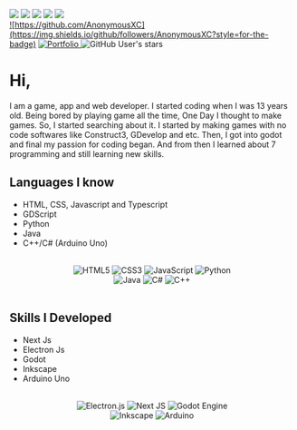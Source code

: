 ![](http://github-profile-summary-cards.vercel.app/api/cards/profile-details?username=AnonymousXC&theme=tokyonight)
![](http://github-profile-summary-cards.vercel.app/api/cards/stats?username=AnonymousXC&theme=tokyonight)
![](http://github-profile-summary-cards.vercel.app/api/cards/repos-per-language?username=AnonymousXC&theme=tokyonight) 
![](http://github-profile-summary-cards.vercel.app/api/cards/most-commit-language?username=AnonymousXC&theme=tokyonight)
![](http://github-profile-summary-cards.vercel.app/api/cards/productive-time?username=AnonymousXC&theme=tokyonight&utcOffset=8) \
<a markdown="1" href="https://github.com/AnonymousXC">
  ![https://github.com/AnonymousXC](https://img.shields.io/github/followers/AnonymousXC?style=for-the-badge)
</a>
<a markdown="1" href="https://anonymousxc.github.io/ItsMeOnly/">
  ![Portfolio](https://img.shields.io/badge/Portfolio-%23000000.svg?style=for-the-badge&logo=firefox&logoColor=#FF7139)
</a>
![GitHub User's stars](https://img.shields.io/github/stars/AnonymousXC?style=for-the-badge)

# Hi,


I am a game, app and web developer. I started coding when I was 13 years old. Being bored by playing game all the time, One Day I thought to make games. So, I started searching about it. I started by making games with no code softwares like Construct3, GDevelop and etc. Then, I got into godot and final my passion for coding began. And from then I learned about 7 programming and still learning new skills.


## Languages I know
- HTML, CSS, Javascript and Typescript
- GDScript
- Python
- Java
- C++/C# (Arduino Uno)

<br>

<div align="center">
  <img src="https://img.shields.io/badge/html5-%23E34F26.svg?style=for-the-badge&amp;logo=html5&amp;logoColor=white" alt="HTML5">
  <img src="https://img.shields.io/badge/css3-%231572B6.svg?style=for-the-badge&amp;logo=css3&amp;logoColor=white" alt="CSS3">
  <img src="https://img.shields.io/badge/javascript-%23323330.svg?style=for-the-badge&amp;logo=javascript&amp;logoColor=%23F7DF1E" alt="JavaScript">
  <img src="https://img.shields.io/badge/python-3670A0?style=for-the-badge&amp;logo=python&amp;logoColor=ffdd54" alt="Python"> <br>
  <img src="https://img.shields.io/badge/java-%23ED8B00.svg?style=for-the-badge&amp;logo=java&amp;logoColor=white" alt="Java">
  <img src="https://img.shields.io/badge/c%23-%23239120.svg?style=for-the-badge&amp;logo=c-sharp&amp;logoColor=white" alt="C#">
  <img src="https://img.shields.io/badge/c++-%2300599C.svg?style=for-the-badge&amp;logo=c%2B%2B&amp;logoColor=white" alt="C++">
</div>

<br>

## Skills I Developed
- Next Js
- Electron Js
- Godot 
- Inkscape
- Arduino Uno

<br>

<div align="center">
  <img src="https://img.shields.io/badge/Electron-191970?style=for-the-badge&amp;logo=Electron&amp;logoColor=white" alt="Electron.js">
  <img src="https://img.shields.io/badge/Next-black?style=for-the-badge&amp;logo=next.js&amp;logoColor=white" alt="Next JS">
  <img src="https://img.shields.io/badge/GODOT-%23FFFFFF.svg?style=for-the-badge&amp;logo=godot-engine" alt="Godot Engine"> <br>
  <img src="https://img.shields.io/badge/Inkscape-e0e0e0?style=for-the-badge&amp;logo=inkscape&amp;logoColor=080A13" alt="Inkscape">
  <img src="https://img.shields.io/badge/-Arduino-00979D?style=for-the-badge&amp;logo=Arduino&amp;logoColor=white" alt="Arduino">
</div>
